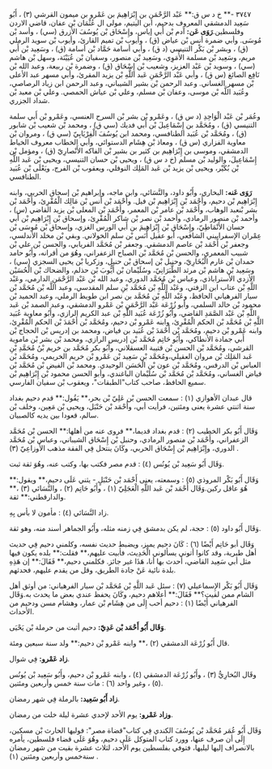 ٣٧٤٧ -** خ د س ق:** عَبْد الرَّحْمَنِ بن إِبْرَاهِيمَ بن عَمْرو بن ميمون القرشي (٣) ، أَبُو سَعِيد الدمشقي المعروف بدحيم، ابن اليتيم، مولى ال عُثْمَان بْن عفان، قاضي الاردن وفلسطين.**رَوَى عَن:** آدم بْن أَبي إياس، وإِسْحَاق بْن يُوسُفَ الأزرق (سي) ، وأسد بْن مُوسَى. وأبي ضمرة أنس بْن عياض (ق) ، وأيوب بْن تميم القارئ، وأيوب بْن سويد الرملي (ق) ، وبشر بْن بَكْر التنيسي (د ق) ، وأبي أسامة حَمَّاد بْن أسامة (ق) ، وسَعِيد بْن أَبي مريم، وسَعِيد بْن مسلمة الأُمَوِي، وسَعِيد بْن منصور، وسفيان بْن عُيَيْنَة، وسهل بْن هاشم (سي) ، وسويد بْن عَبْد العزيز، وشعيب بْن إِسْحَاق (ق) ، وضمرة بْن ربيعة، وعبد الله بْن نَافِع الصائغ (س ق) ، وأبي عَبْد الرَّحْمَنِ عَبد اللَّهِ بْن يزيد المقرئ، وأبي مسهر عبد الأعلى بْن مسهر الغساني. وعبد الرحمن بْن بشير الشيباني، وعبد الرحمن ابن زياد الرصاصي، وعُبَيد اللَّه بْن موسى، وعفان بْن مسلم، وعلي بْن عياش الحمصي. وعلي بْن معبد بْن شداد الجزري.

وعُمَر بْن عَبْد الْوَاحِدِ (د س ق) ، وعَمْرو بْن بشر بْن السرح العنسي، وعَمْرو بْن أَبي سلمة التنيسي (ق) ، ومُحَمَّد بن إِسْمَاعِيلَ بْن أَبي فديك (سي ق) ، ومحمد بْن شعيب بْن شابور (ق) ، ومُحَمَّد بْن عُبَيد الطنافسي، ومحمد ابن يُوسُفَ الْفِرْيَابِيّ (سي ق) ، ومروان بْن معاوية الفزاري (س ق) ، ومعاذ بْن هِشَام الدستوائي، وأبي الخطاب معروف الخياط الدمشقي، وموسى بن إِبْرَاهِيم بن كثير بن بشير بْن الفاكه الأَنْصارِيّ (ق) ، ومؤمل بْن إِسْمَاعِيلَ، والوليد بْن مسلم (خ د س ق) ، ويحيى بْن حسان التنيسي، ويحيى بْن عَبد اللَّهِ بْن بُكَيْر، ويحيى بْن يزيد بْن عَبد المَلِك النوفلي، ويعقوب بْن الفرج، ويَعْلَى بْن عُبَيد الطنافسي.

**رَوَى عَنه:** البخاري، وأَبُو داود، والنَّسَائي، وابن ماجه، وإبراهيم بْن إسحاق الحربي، وابنه إِبْرَاهِيم بْن دحيم، وأَحْمَد بْن إِبْرَاهِيم بْن فيل. وأَحْمَد بْن أنس بْن مَالِك الْمُقْرِئ، وأَحْمَد بْن بشر بْنعبد الوهاب، وأَحْمَد بْن عامر بْن المعمر، وأَحْمَد بْن المعلى بْن يزيد القاضي (س) ، وأحمد بْن منصور الرمادي، وأحمد بْن نصر بْن شاكر الْمُقْرِئ، وإسحاق بْن إِبْرَاهِيم بْن أَبي حسان الأَنْمَاطِيّ، وإِسْحَاق بْن إِبْرَاهِيمَ بن أَبي الورس الغزي، وإسحاق بْن مُوسَى بْن عِمْران الإسفراييني الشافعي، أبو عقيل أَنَس بْن سلم الخولاني. وبقي بْن مخلد الأندلسي، وجعفر بْن أَحْمَد بْن عاصم الدمشقي. وجعفر بْن مُحَمَّد الفريابي، والحسن بْن علي بْن شبيب المعمري، والحسن بْن مُحَمَّد بْن الصباح الزعفراني، وهُوَ من أقرانه، وأَبُو حامد حمدان بْن غارم الْبُخَارِيّ، وحنبل بْن إسحاق بْن حنبل، وزكريا بْن يحيى السجزي (سي) ، وسَعِيد بْن هاشم بْن مرثد الطَّبَرَانِيّ، وسُلَيْمان بْن أَيُّوبَ بْن حذلم، والضحاك بْن الْحُسَيْن الأزدي الأستراباذي، وعباس بْن مُحَمَّد الدوري، وعبد الله بْن عَبْد الرَّحْمَنِ الدارمي، وعَبْد اللَّهِ بْن عتاب ابن الزفتي، وعَبْد اللَّهِ بْن مُحَمَّد بْنِ سلم المقدسي، وعبد اللَّه بْن مُحَمَّد بْن سيار الفرهياني الحافظ، وعَبْد اللَّهِ بْن مُحَمَّد بن نصر ابن طويط الرملي، وعبد الحميد بْن محمود بْن خالد السلمي، وأبو زُرْعَة عَبْد الرَّحْمَنِ بْن عَمْرو الدمشقي، وعبد الصمد بْن عَبد اللَّهِ بْن عَبْد الصَّمَدِ القاضي، وأَبُو زُرْعَة عُبَيد اللَّهِ بْن عبد الكريم الرازي، وأَبُو معاوية عُبَيد اللَّهِ بْن مُحَمَّد بْن الحكم الْمُقْرِئ، وابنه عَمْرو بْن دحيم، ومُحَمَّد بْن أَحْمَدَ بْن الحكم الْمُقْرِئ، وابنه عَمْرو بْن دحيم، ومُحَمَّد بْن أَحْمَدَ بْن عُبَيد بن فياض، ومحمد بن إدريس بْن الحجاج بْن أَبي جمادة الأنطاكي، وأَبُو حَاتِم مُحَمَّد بْن إدريس الرازي، ومحمد بْن بشر بْن ماموية القرشي، ومُحَمَّد بْن الحسن بْن قتيبة العسقلاني، وأَبُو بكر مُحَمَّد بن خريم بْنُ مُحَمَّدِ بْنِ عَبد المَلِك بْن مروان العقيلي،ومُحَمَّد بْن سَعِيد بْن عَمْرو بْن خريم الخريمي، ومُحَمَّد بْن العباس بْن الدرفس، ومُحَمَّد بْن عون بْن الْحَسَن الوحيدي. ومحمد بْن الفيض بْن مُحَمَّد بْن فياض الغساني، ومُحَمَّد بْن مُحَمَّد بْن سُلَيْمان الباغندي، وأبو الحسن محمود بْن إِبْرَاهِيم بْن سميع الحافظ، صاحب كتاب"الطبقات"، ويعقوب بْن سفيان الفارسي.

قال عبدان الأهوازي (١) : سمعت الحسن بْن عَلِيّ بْن بحر،** يَقُول:** قدم دحيم بغداد سنة اثنتي عشرة يعنى ومئتين، فرأيت أبي، وأَحْمَد بْن حَنْبَل، ويحيى بْن مَعِين، وخلف بْن سالم، قعودا بين يديه كالصبيان.

وَقَال أَبُو بكر الخطيب (٢) : قدم بغداد قديما،** فروى عنه من أهلها:** الحسن بْن مُحَمَّد الزعفراني، وأَحْمَد بْن منصور الرمادي، وحنبل بْن إِسْحَاق الشيباني، وعباس بْن مُحَمَّد الدوري، وإِبْرَاهِيم بْن إِسْحَاق الحربي، وكَانَ ينتحل فِي الفقة مذهب الأَوزاعِيّ (٣) .

وَقَال أَبُو سَعِيد بْن يُونُس (٤) : قدم مصر فكتب بها، وكتب عنه، وهُوَ ثقة ثبت.

وَقَال أَبُو بَكْر المروذي (٥) : وسمعته، يعنى أَحْمَد بْن حَنْبَلٍ - يثني عَلَى دحيم،** ويقول:** هُوَ عاقل ركين.وَقَال أَحْمَد بْن عَبد اللَّهِ الْعَجَلِيّ (١) ، وأَبُو حَاتِم (٢) ، والنَّسَائي (٣) ،** والدارقطني:** ثقة.

زاد النَّسَائي (٤) : مأمون لا بأس بِهِ.

وَقَال أَبُو داود (٥) : حجة، لم يكن بدمشق فِي زمنه مثله، وأَبُو الجماهر أسند منه، وهو ثقة.

وَقَال أبو حَاتِم أَيْضًا (٦) : كَانَ دحيم يميز، ويضبط حديث نفسه، وكلمني دحيم فِي حديث أهل طبرية، وقد كانوا أتوني يسألوني الْحَدِيث، فأبيت عليهم،** فقلت:** بلده يكون فيها مثل أبي سَعِيد القاضي، أحدث بها أنا، هَذَا غير جائز. فكلمني دحيم،** فَقَالَ:** إن هَذِهِ بلدة نائية عَنْ جادة الطريق، وقل من يقدم عليهم، فحدثهم.

وَقَال أَبُو بَكْر الإِسماعيلي (٧) : سئل عَبد اللَّهِ بْن مُحَمَّد بْن سيار الفرهياني: من أوثق أهل الشام ممن لقيت؟** فَقَالَ:** أعلاهم دحيم، وكَانَ يحفظ عندي بعض ما يحدث به.وَقَال الفرهياني أَيْضًا (١) : دحيم أحب إِلَى من هِشَام بْن عمار، وهشام مسن ودحيم من الأحداث.

**وَقَال أَبُو أَحْمَد بْن عَدِيّ:** دحيم أثبت من حرملة بْن يَحْيَى.

قال أَبُو زُرْعَة الدمشقي (٢) ،** وابنه عَمْرو بْن دحيم:** ولد سنة سبعين ومئة.

**زاد عَمْرو:** فِي شوال.

وقَال البُخارِيُّ (٣) ، وأَبُو زُرْعَة الدمشقي (٤) ، وابنه عَمْرو بْن دحيم، وأَبُو سَعِيد بْن يُونُس (٥) ، وغير واحد (٦) : مات سنة خمس وأربعين ومئتين.

**زاد أَبُو سَعِيد:** بالرملة فِي شهر رمضان.

**وزاد عَمْرو:** يوم الأحد لإحدي عشرة ليلة خلت من رمضان.

وَقَال أَبُو عُمَر مُحَمَّد بْن يُوسُفَ الكندي فِي كتاب"قضاة مصر": فوليها الحارث بْن مسكين، إِلَى أن صرف عنها، وورد كتاب المتوكل عَلَى دحيم، وهُوَ عَلَى قضاء فلسطين، يأمره بالانصراف إليها ليليها، فتوفي بفلسطين يوم الأحد، لثلاث عشرة بقيت من شهر رمضان سنةخمس وأربعين ومئتين (١) .